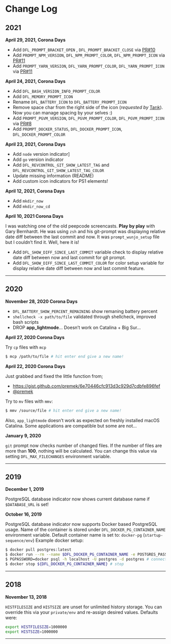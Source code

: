 # Change Log

## 2021

**April 29, 2021, Corona Days**

- Add `DFL_PROMPT_BRACKET_OPEN` , `DFL_PROMPT_BRACKET_CLOSE` via [PR#10](https://github.com/vigo/dotfiles-light/pull/10) 
- Add `PROMPT_NPM_VERSION`, `DFL_NPM_PROMPT_COLOR`, `DFL_NPM_PROMPT_ICON` via [PR#11](https://github.com/vigo/dotfiles-light/pull/11)
- Add `PROMPT_YARN_VERSION`, `DFL_YARN_PROMPT_COLOR`, `DFL_YARN_PROMPT_ICON` via [PR#11](https://github.com/vigo/dotfiles-light/pull/11)

**April 24, 2021, Corona Days**

- Add `DFL_BASH_VERSION_INFO_PROMPT_COLOR`
- Add `DFL_MEMORY_PROMPT_ICON`
- Rename `DFL_BATTERY_ICON` to `DFL_BATTERY_PROMPT_ICON`
- Remove space char from the right side of the icon (*requested by*
  [Tarık](https://github.com/tarikkavaz)). Now you can manage spacing by your
  selves :)
- Add `PROMPT_PGVM_VERSION`, `DFL_PGVM_PROMPT_COLOR`, `DFL_PGVM_PROMPT_ICON` via [PR#8](https://github.com/vigo/dotfiles-light/pull/8)
- Add `PROMPT_DOCKER_STATUS`, `DFL_DOCKER_PROMPT_ICON`, `DFL_DOCKER_PROMPT_COLOR`

**April 23, 2021, Corona Days**

- Add `node` version indicator]
- Add `go` version indicator
- Add `DFL_REVCONTROL_GIT_SHOW_LATEST_TAG` and `DFL_REVCONTROL_GIT_SHOW_LATEST_TAG_COLOR`
- Update missing information (README)
- Add custom icon indicators for PS1 elements!

**April 12, 2021, Corona Days**

- Add `mkdir_now`
- Add `mkdir_now_cd`

**April 10, 2021 Corona Days**

I was watching one of the old peepcode screencasts. **Play by play** with Gary
Bernhardt. He was using `zsh` and his git-prompt was displaying relative
date diff between the last commit and now. It was `prompt_wunjo_setup` file
but I couldn’t find it. Well, here it is!

- Add `DFL_SHOW_DIFF_SINCE_LAST_COMMIT` variable check to display relative date diff between now and last commit for git prompt.
- Add `DFL_SHOW_DIFF_SINCE_LAST_COMMIT_COLOR` for color setup variable for display relative date diff between now and last commit feature.

---

## 2020

**November 28, 2020 Corona Days**

- `DFL_BATTERY_SHOW_PERCENT_REMAINING` show remaning battery percent
- `shellcheck -x path/to/file` validated through shellcheck, improved bash scripts
- DROP **app_lightmode**... Doesn’t work on Catalina + Big Sur...

**April 27, 2020 Corona Days**

Try `cp` files with `mcp`

```bash
$ mcp /path/to/file # hit enter end give a new name!
```


**April 22, 2020 Corona Days**

Just grabbed and fixed the little function from;

- https://gist.github.com/premek/6e70446cfc913d3c929d7cdbfe896fef
- [@premek](https://github.com/premek)

Try to `mv` files with `mmv`:

```bash
$ mmv /source/file # hit enter end give a new name!
```

Also, `app_lightmode` doesn’t work as expected on freshly installed macOS
Catalina. Some applications are compatible but some are not...

**January 9, 2020**

`git` prompt now checks number of changed files. If the number of files are
more than **100**, nothing will be calculated. You can change this value
via setting `DFL_MAX_FILECHANGES` environment variable.

---

## 2019

**December 1, 2019**

PostgreSQL database indicator now shows current database name if
`$DATABASE_URL` is set!

**October 16, 2019**

PostgreSQL database indicator now supports Docker based PostgreSQL usage. Name
of the container is stored under `DFL_DOCKER_PG_CONTAINER_NAME` environment
variable. Default container name is set to: `docker-pg`
(`startup-sequence/env`) Example docker setup:

```bash
$ docker pull postgres:latest
$ docker run --rm --name $DFL_DOCKER_PG_CONTAINER_NAME -e POSTGRES_PASSWORD=docker -d -p 5432:5432 -v /path/to/volumes/postgres:/var/lib/postgresql/data postgres
$ PGPASSWORD=docker psql -h localhost -U postgres -d postgres # connect
$ docker stop ${DFL_DOCKER_PG_CONTAINER_NAME} # stop
```

---

## 2018

**November 13, 2018**

`HISTFILESIZE` and `HISTSIZE` are unset for unlimited history storage. You can
override this via your `private/env` and re-assign desired values. Defaults
were:

```bash
export HISTFILESIZE=1000000
export HISTSIZE=1000000
```

---